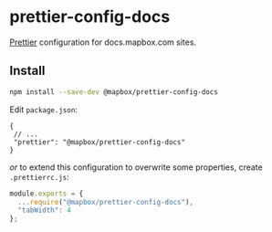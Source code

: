 # prettier-config-docs

[Prettier](https://prettier.io) configuration for docs.mapbox.com sites.

## Install

```bash
npm install --save-dev @mapbox/prettier-config-docs
```

Edit `package.json`:

```jsonc
{
 // ...
 "prettier": "@mapbox/prettier-config-docs"
}
```

_or_ to extend this configuration to overwrite some properties, create `.prettierrc.js`:

```js
module.exports = {
  ...require("@mapbox/prettier-config-docs"),
  "tabWidth": 4
};
```
